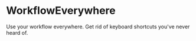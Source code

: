 # WorkflowEverywhere
Use your workflow everywhere. Get rid of keyboard shortcuts you've never heard of.
